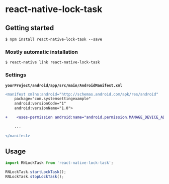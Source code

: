 
# react-native-lock-task

## Getting started

`$ npm install react-native-lock-task --save`

### Mostly automatic installation

`$ react-native link react-native-lock-task`

### Settings

**`yourProject/android/app/src/main/AndroidManifest.xml`**

```diff
<manifest xmlns:android="http://schemas.android.com/apk/res/android"
    package="com.systemsettingexample"
    android:versionCode="1"
    android:versionName="1.0">

+    <uses-permission android:name="android.permission.MANAGE_DEVICE_ADMINS" />
    
    ...

</manifest>
```

## Usage
```javascript
import RNLockTask from 'react-native-lock-task';

RNLockTask.startLockTask();
RNLockTask.stopLockTask();
```
